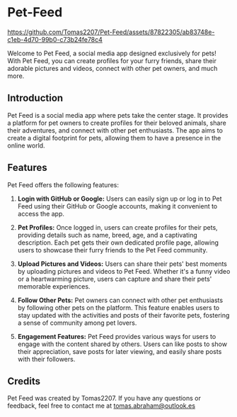 # Pet-Feed

https://github.com/Tomas2207/Pet-Feed/assets/87822305/ab83748e-c1eb-4d70-99b0-c73b24fe78c4



Welcome to Pet Feed, a social media app designed exclusively for pets! With Pet Feed, you can create profiles for your furry friends, share their adorable pictures and videos, connect with other pet owners, and much more.

## Introduction

Pet Feed is a social media app where pets take the center stage. It provides a platform for pet owners to create profiles for their beloved animals, share their adventures, and connect with other pet enthusiasts. The app aims to create a digital footprint for pets, allowing them to have a presence in the online world.

## Features

Pet Feed offers the following features:

1. **Login with GitHub or Google:** Users can easily sign up or log in to Pet Feed using their GitHub or Google accounts, making it convenient to access the app.

2. **Pet Profiles:** Once logged in, users can create profiles for their pets, providing details such as name, breed, age, and a captivating description. Each pet gets their own dedicated profile page, allowing users to showcase their furry friends to the Pet Feed community.

3. **Upload Pictures and Videos:** Users can share their pets' best moments by uploading pictures and videos to Pet Feed. Whether it's a funny video or a heartwarming picture, users can capture and share their pets' memorable experiences.

4. **Follow Other Pets:** Pet owners can connect with other pet enthusiasts by following other pets on the platform. This feature enables users to stay updated with the activities and posts of their favorite pets, fostering a sense of community among pet lovers.

5. **Engagement Features:** Pet Feed provides various ways for users to engage with the content shared by others. Users can like posts to show their appreciation, save posts for later viewing, and easily share posts with their followers.

## Credits

Pet Feed was created by Tomas2207. If you have any questions or feedback, feel free to contact me at [tomas.abraham@outlook.es](mailto:tomas.abraham@outlook.es)
